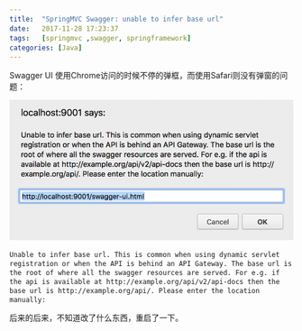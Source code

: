```yaml
---
title:  "SpringMVC Swagger: unable to infer base url"
date:   2017-11-28 17:23:37
tags:   [springmvc ,swagger, springframework]
categories: [Java]
---
```


Swagger UI 使用Chrome访问的时候不停的弹框，而使用Safari则没有弹窗的问题：

![](./resources/2017-11-28-2-springmvc-swagger-unable-to-info-base-url/unable-to-infer-base-url.png)

```
Unable to infer base url. This is common when using dynamic servlet registration or when the API is behind an API Gateway. The base url is the root of where all the swagger resources are served. For e.g. if the api is available at http://example.org/api/v2/api-docs then the base url is http://example.org/api/. Please enter the location manually:
```

后来的后来，不知道改了什么东西，重启了一下。
